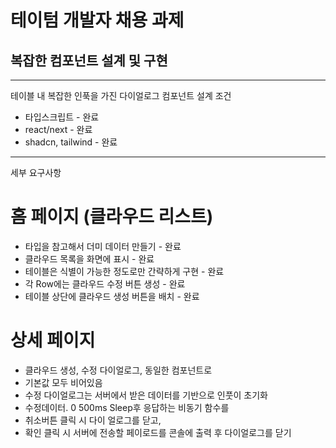 # 테이텀 개발자 채용 과제

## 복잡한 컴포넌트 설계 및 구현

---

테이블 내 복잡한 인푹을 가진 다이얼로그 컴포넌트 설계
조건

- 타입스크립트 - 완료
- react/next - 완료
- shadcn, tailwind - 완료

---

세부 요구사항

# 홈 페이지 (클라우드 리스트)

- 타입을 참고해서 더미 데이터 만들기 - 완료
- 클라우드 목록을 화면에 표시 - 완료
- 테이블은 식별이 가능한 정도로만 간략하게 구현 - 완료
- 각 Row에는 클라우드 수정 버튼 생성 - 완료 
- 테이블 상단에 클라우드 생성 버튼을 배치 - 완료 

# 상세 페이지

- 클라우드 생성, 수정 다이얼로그, 동일한 컴포넌트로
- 기본값 모두 비어있음
- 수정 다이얼로그는 서버에서 받은 데이터를 기반으로 인풋이 초기화 
- 수정데이터. 0 500ms Sleep후 응답하는 비동기 함수를 
- 취소버튼 클릭 시 다이 얼로그를 닫고, 
- 확인 클릭 시 서버에 전송할 페이로드를 콘솔에 출력 후 다이얼로그를 닫기


